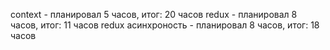 context - планировал 5 часов, итог: 20 часов
redux - планировал 8 часов, итог: 11 часов
redux асинхроность - планировал 8 часов, итог: 18 часов
